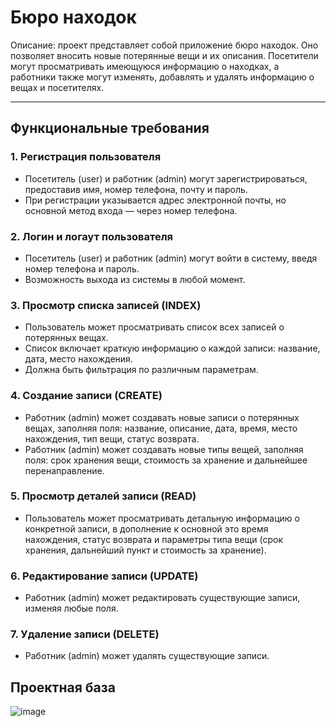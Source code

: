 ﻿# Бюро находок
Описание: проект представляет собой приложение бюро находок. Оно позволяет вносить новые потерянные вещи и их описания. Посетители могут просматривать имеющуюся информацию о находках, а работники также могут изменять, добавлять и удалять информацию о вещах и посетителях.
***
## Функциональные требования
### 1. Регистрация пользователя
* Посетитель (user) и работник (admin) могут зарегистрироваться, предоставив имя, номер телефона, почту и пароль.
* При регистрации указывается адрес электронной почты, но основной метод входа — через номер телефона.
### 2. Логин и логаут пользователя
* Посетитель (user) и работник (admin) могут войти в систему, введя номер телефона и пароль.
* Возможность выхода из системы в любой момент.
### 3. Просмотр списка записей (INDEX)
* Пользователь может просматривать список всех записей о потерянных вещах.
* Список включает краткую информацию о каждой записи: название, дата, место нахождения.
* Должна быть фильтрация по различным параметрам. 
### 4. Создание записи (CREATE)
* Работник (admin) может создавать новые записи о потерянных вещах, заполняя поля: название, описание, дата, время, место нахождения, тип вещи, статус возврата.
* Работник (admin) может создавать новые типы вещей, заполняя поля: срок хранения вещи, стоимость за хранение и дальнейшее перенаправление.
### 5. Просмотр деталей записи (READ)
* Пользователь может просматривать детальную информацию о конкретной записи, в дополнение к основной это время нахождения, статус возврата и параметры типа вещи (срок хранения, дальнейший пункт и стоимость за хранение). 
### 6. Редактирование записи (UPDATE)
* Работник (admin) может редактировать существующие записи, изменяя любые поля.
### 7. Удаление записи (DELETE)
* Работник (admin) может удалять существующие записи.
## Проектная база
![image](https://github.com/user-attachments/assets/d6abdbfe-dd43-4910-9925-e56f35f1d082)

